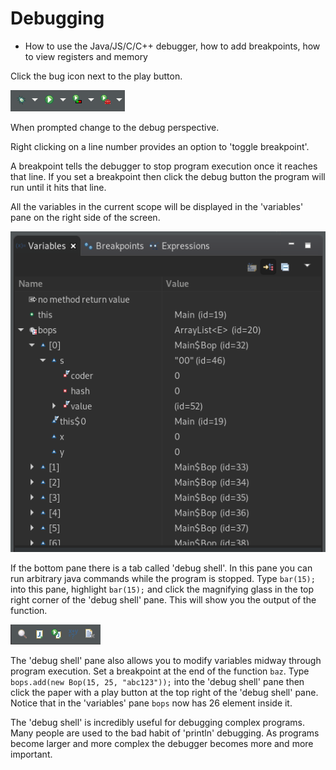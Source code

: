 # Debugging

- How to use the Java/JS/C/C++ debugger, how to add breakpoints, how to view registers and memory

Click the bug icon next to the play button.

![buttons](1.2/buttons.png)

When prompted change to the debug perspective.

Right clicking on a line number provides an option to 'toggle breakpoint'.

A breakpoint tells the debugger to stop program execution once it reaches that line. If you set a breakpoint then click the debug button the program will run until it hits that line.

All the variables in the current scope will be displayed in the 'variables' pane on the right side of the screen.

![variables](1.2/variables.png)

If the bottom pane there is a tab called 'debug shell'. In this pane you can run arbitrary java commands while the program is stopped. Type `bar(15);` into this pane, highlight `bar(15);` and click the magnifying glass in the top right corner of the 'debug shell' pane. This will show you the output of the function.

![debugshellbuttons](1.2/debugshellbuttons.png)

The 'debug shell' pane also allows you to modify variables midway through program execution. Set a breakpoint at the end of the function `baz`. Type `bops.add(new Bop(15, 25, "abc123"));` into the 'debug shell' pane then click the paper with a play button at the top right of the 'debug shell' pane. Notice that in the 'variables' pane `bops` now has 26 element inside it.

The 'debug shell' is incredibly useful for debugging complex programs. Many people are used to the bad habit of 'println' debugging. As programs become larger and more complex the debugger becomes more and more important.
